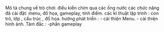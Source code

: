 

Mô tả chung về trò chơi: điều kiển chim qua các ống nước
các chức năng đã cài đặt: menu, đồ họa, gameplay, tính điểm.
các kĩ thuật lập trình : con trỏ, lớp , cấu trúc , đồ họa.
hướng phát triển : - cải thiện Menu. 
                   - cải thiện hình ảnh.
Tâm đắc : -phần gameplay
